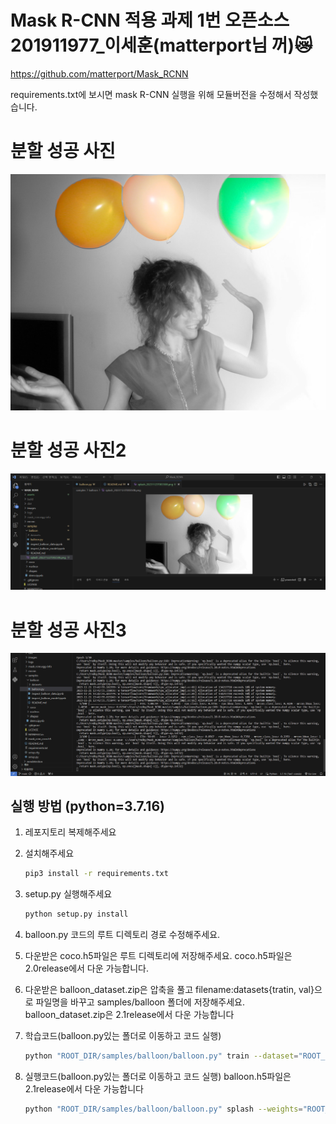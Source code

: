 # Mask R-CNN 적용 과제 1번 오픈소스 201911977_이세훈(matterport님 꺼)😿
https://github.com/matterport/Mask_RCNN

requirements.txt에 보시면 mask R-CNN 실행을 위해 모듈버전을 수정해서 작성했습니다.

# 분할 성공 사진
![분할 성공 사진1 ](Mask_RCNN/assets/splash1.png)

# 분할 성공 사진2
![분할 성공 사진2 ](Mask_RCNN/assets/1.png)

# 분할 성공 사진3
![분할 성공 사진3 ](Mask_RCNN/assets/3.png)

## 실행 방법 (python=3.7.16)
1. 레포지토리 복제해주세요
2. 설치해주세요
   ```bash
   pip3 install -r requirements.txt
   ```
3. setup.py 실행해주세요
    ```bash
    python setup.py install
    ``` 
4. balloon.py 코드의 루트 디렉토리 경로 수정해주세요.

5. 다운받은 coco.h5파일은  루트 디렉토리에 저장해주세요.
   coco.h5파일은 2.0release에서 다운 가능합니다.

6. 다운받은 balloon_dataset.zip은 압축을 풀고 filename:datasets{tratin, val}으로 
   파일명을 바꾸고 samples/balloon 폴더에 저장해주세요.
   balloon_dataset.zip은 2.1release에서 다운 가능합니다

7. 학습코드(balloon.py있는 폴더로 이동하고 코드 실행)
   ```bash
   python "ROOT_DIR/samples/balloon/balloon.py" train --dataset="ROOT_DIR/samples/balloon/datasets" --weights=coco
   ```   

7. 실행코드(balloon.py있는 폴더로 이동하고 코드 실행)
   balloon.h5파일은 2.1release에서 다운 가능합니다
   ```bash
   python "ROOT_DIR/samples/balloon/balloon.py" splash --weights="ROOT_DIR/samples/balloon/mask_rcnn_balloon.h5" --image="ROOT_DIR/samples/balloon/datasets/val/410488422_5f8991f26e_b.jpg"
   ```   
